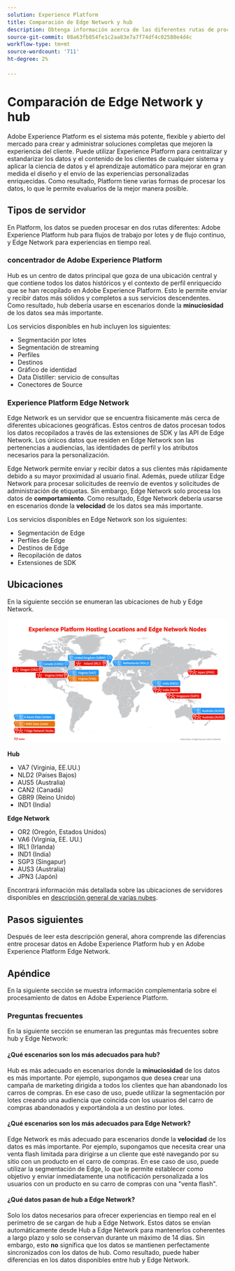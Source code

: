 ```yaml
---
solution: Experience Platform
title: Comparación de Edge Network y hub
description: Obtenga información acerca de las diferentes rutas de procesamiento disponibles para usar en Adobe Experience Platform.
source-git-commit: 08a63fb854fe1c2aa83e7a7f74df4c02580e4d4c
workflow-type: tm+mt
source-wordcount: '711'
ht-degree: 2%

---
```



# Comparación de Edge Network y hub

Adobe Experience Platform es el sistema más potente, flexible y abierto del mercado para crear y administrar soluciones completas que mejoren la experiencia del cliente. Puede utilizar Experience Platform para centralizar y estandarizar los datos y el contenido de los clientes de cualquier sistema y aplicar la ciencia de datos y el aprendizaje automático para mejorar en gran medida el diseño y el envío de las experiencias personalizadas enriquecidas. Como resultado, Platform tiene varias formas de procesar los datos, lo que le permite evaluarlos de la mejor manera posible.

## Tipos de servidor

En Platform, los datos se pueden procesar en dos rutas diferentes: Adobe Experience Platform hub para flujos de trabajo por lotes y de flujo continuo, y Edge Network para experiencias en tiempo real.

### concentrador de Adobe Experience Platform

Hub es un centro de datos principal que goza de una ubicación central y que contiene todos los datos históricos y el contexto de perfil enriquecido que se han recopilado en Adobe Experience Platform. Esto le permite enviar y recibir datos más sólidos y completos a sus servicios descendentes. Como resultado, hub debería usarse en escenarios donde la **minuciosidad** de los datos sea más importante.

Los servicios disponibles en hub incluyen los siguientes:

- Segmentación por lotes
- Segmentación de streaming
- Perfiles
- Destinos
- Gráfico de identidad
- Data Distiller: servicio de consultas
- Conectores de Source

### Experience Platform Edge Network

Edge Network es un servidor que se encuentra físicamente más cerca de diferentes ubicaciones geográficas. Estos centros de datos procesan todos los datos recopilados a través de las extensiones de SDK y las API de Edge Network. Los únicos datos que residen en Edge Network son las pertenencias a audiencias, las identidades de perfil y los atributos necesarios para la personalización.

Edge Network permite enviar y recibir datos a sus clientes más rápidamente debido a su mayor proximidad al usuario final. Además, puede utilizar Edge Network para procesar solicitudes de reenvío de eventos y solicitudes de administración de etiquetas. Sin embargo, Edge Network solo procesa los datos de **comportamiento**. Como resultado, Edge Network debería usarse en escenarios donde la **velocidad** de los datos sea más importante.

Los servicios disponibles en Edge Network son los siguientes:

- Segmentación de Edge
- Perfiles de Edge
- Destinos de Edge
- Recopilación de datos
- Extensiones de SDK

## Ubicaciones

En la siguiente sección se enumeran las ubicaciones de hub y Edge Network.

![Diagrama que enumera las diferentes ubicaciones para los servidores hub y Edge Network.](./images/servers/platform-server-locations.png)

**Hub**

- VA7 (Virginia, EE.UU.)
- NLD2 (Países Bajos)
- AUS5 (Australia)
- CAN2 (Canadá)
- GBR9 (Reino Unido)
- IND1 (India)

**Edge Network**

- OR2 (Oregón, Estados Unidos)
- VA6 (Virginia, EE. UU.)
- IRL1 (Irlanda)
- IND1 (India)
- SGP3 (Singapur)
- AUS3 (Australia)
- JPN3 (Japón)

Encontrará información más detallada sobre las ubicaciones de servidores disponibles en [descripción general de varias nubes](./multi-cloud.md#available-cloud-regions).

## Pasos siguientes

Después de leer esta descripción general, ahora comprende las diferencias entre procesar datos en Adobe Experience Platform hub y en Adobe Experience Platform Edge Network.

## Apéndice

En la siguiente sección se muestra información complementaria sobre el procesamiento de datos en Adobe Experience Platform.

### Preguntas frecuentes

En la siguiente sección se enumeran las preguntas más frecuentes sobre hub y Edge Network:

#### ¿Qué escenarios son los más adecuados para hub?

Hub es más adecuado en escenarios donde la **minuciosidad** de los datos es más importante. Por ejemplo, supongamos que desea crear una campaña de marketing dirigida a todos los clientes que han abandonado los carros de compras. En ese caso de uso, puede utilizar la segmentación por lotes creando una audiencia que coincida con los usuarios del carro de compras abandonados y exportándola a un destino por lotes.

#### ¿Qué escenarios son los más adecuados para Edge Network?

Edge Network es más adecuado para escenarios donde la **velocidad** de los datos es más importante. Por ejemplo, supongamos que necesita crear una venta flash limitada para dirigirse a un cliente que esté navegando por su sitio con un producto en el carro de compras. En ese caso de uso, puede utilizar la segmentación de Edge, lo que le permite establecer como objetivo y enviar inmediatamente una notificación personalizada a los usuarios con un producto en su carro de compras con una &quot;venta flash&quot;.

#### ¿Qué datos pasan de hub a Edge Network?

Solo los datos necesarios para ofrecer experiencias en tiempo real en el perímetro de se cargan de hub a Edge Network. Estos datos se envían automáticamente desde Hub a Edge Network para mantenerlos coherentes a largo plazo y solo se conservan durante un máximo de 14 días. Sin embargo, esto **no** significa que los datos se mantienen perfectamente sincronizados con los datos de hub. Como resultado, puede haber diferencias en los datos disponibles entre hub y Edge Network.
